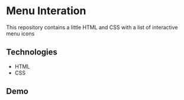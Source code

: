 # Menu Interation
This repository contains a little HTML and CSS with a list of interactive menu icons


## Technologies
* HTML
* CSS


## Demo
